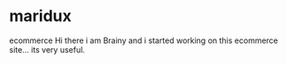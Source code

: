 # maridux
ecommerce
Hi there i am Brainy and i started working on this ecommerce site... its very useful.
